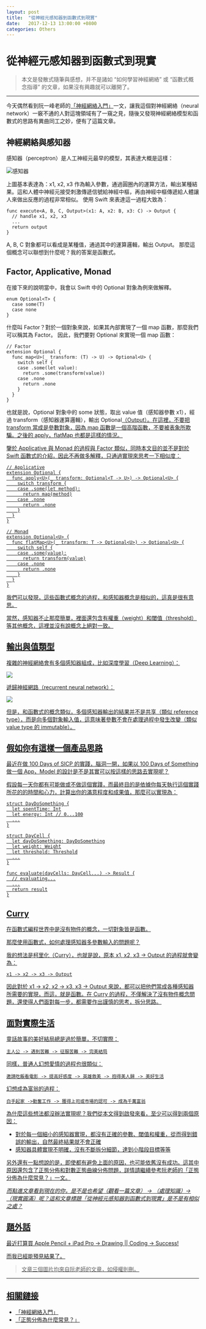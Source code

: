 ```yaml
---
layout: post
title:  "從神經元感知器到函數式到現實"
date:   2017-12-13 13:00:00 +0800
categories: Others
---
```

# 從神經元感知器到函數式到現實

> 本文是發散式隨筆與感想，并不是諸如 “如何學習神經網絡” 或 “函數式概念指導” 的文章，如果沒有興趣就可以離開了。


----------

今天偶然看到阮一峰老師的[「神經網絡入門」](http://www.ruanyifeng.com/blog/2017/07/neural-network.html)一文，讓我這個對神經網絡（neural network）一竅不通的人對這塊領域有了一窺之見，隨後又發現神經網絡模型和函數式的思路有異曲同工之妙，便有了這篇文章。


## 神經網絡與感知器

感知器（perceptron）是人工神經元最早的模型，其表達大概是這樣：

![感知器](http://upload-images.jianshu.io/upload_images/339176-7d37baa46e3c260a.png?imageMogr2/auto-orient/strip%7CimageView2/2/w/1240)


上圖基本表達為：x1, x2, x3 作為輸入參數，通過圓圈內的運算方法，輸出某種結果。這和人體中神經元接受刺激傳遞信號給神經中樞，再由神經中樞傳遞給人體讓人來做出反應的過程非常相似。
使用 Swift 來表達這一過程大致為：

    func execute<A, B, C, Output>(x1: A, x2: B, x3: C) -> Output {
      // handle x1, x2, x3
      ...
      return output
    }


A, B, C 對象都可以看成是某種值，通過其中的運算邏輯，輸出 Output。
那麼這個概念可以聯想到什麼呢？我的答案是函數式。

## Factor, Applicative, Monad

在接下來的說明當中，我會以 Swift 中的 Optional 對象為例來做解釋。

    enum Optional<T> {
      case some(T)
      case none
    }

什麼叫 Factor？對於一個對象來說，如果其內部實現了一個 map 函數，那麼我們可以稱其為 Factor。
因此，我們要對 Optional 來實現一個 map 函數：

    // Factor
    extension Optional {
      func map<U>(_ transform: (T) -> U) -> Optional<U> {
        switch self {
        case .some(let value):
          return .some(transform(value))
        case .none
          return .none
        }
      }
    }

也就是說，Optional 對象中的 some 狀態，取出 value 值（感知器參數 x1），經過 transform（感知器運算邏輯），輸出 Optional<U>（Output）。在這裡，不要把 transform  當成是參數對象，因為 map 函數是一個高階函數，不要被表象所欺騙。之後的 apply，flatMap 也都是這樣的情況。

鑒於 Applicative 與 Monad 的過程與 Factor 類似，同時本文目的並不是對於 Swift 函數式的介紹，因此不再做多解釋，只通過實現來思考一下相似度：

    // Applicative
    extension Optional {
      func apply<U>(_ transform: Optional<T -> U>) -> Optional<U> {
        switch transform {
        case .some(let method):
          return map(method)
        case .none
          return .none
        }
      }
    }
    
    // Monad
    extension Optional<U> {
      func flatMap<U>(_ transform: T -> Optional<U>) -> Optional<U> {
        switch self {
        case .some(value):
          return transform(value)
        case .none
          return .none
        }
      }
    }

我們可以發現，這些函數式概念的過程，和感知器概念是相似的，這真是很有意思。

當然，感知器不止那麼簡單，裡面還包含有權重（weight）和閾值（threshold）等其他概念，這裡並沒有說概念上絕對一致。


## 輸出與值類型

複雜的神經網絡會有多個感知器組成，比如深度學習（Deep Learning）：

![](http://upload-images.jianshu.io/upload_images/339176-2bb935d1654b36fc.png?imageMogr2/auto-orient/strip%7CimageView2/2/w/1240)


遞歸神經網路（recurrent neural network）：

![](http://upload-images.jianshu.io/upload_images/339176-637e9de2e4dc3a64.png?imageMogr2/auto-orient/strip%7CimageView2/2/w/1240)


但是，和函數式的概念類似，多個感知器輸出的結果并不是共享（類似 reference type），而是向多個對象輸入值，這意味著參數不會在處理過程中發生改變（類似 value type 的 immutable）。


## 假如你有這樣一個產品思路

最近在做 100 Days of SICP 的實踐，腦洞一開，如果以 100 Days of Something 做一個 App，Model 的設計是不是其實可以按這樣的思路去實現呢？

假設每一天你都有可能做或不做這個實踐，而最終目的是依據你每天執行這個實踐所花的的時間和心力，計算出你的滿意程度和成果值，那麼可以實現為：

    struct DayDoSomething {
      let spentTime: Int
      let energy: Int // 0...100
      ...
    }
    
    struct DayCell {
      let dayDoSomething: DayDoSomething
      let weight: Weight
      let threshold: Threshold
      ...
    }
    
    func evaluate(dayCells: DayCell...) -> Result {
      // evaluating...
      ...
      return result
    }

## Curry

在函數式編程世界中是沒有物件的概念，一切對象皆是函數。

那麼使用函數式，如何處理感知器多參數輸入的問題呢？

我的想法是柯里化（Curry），也就是說，原本 x1, x2, x3 → Output 的過程就會變為：

    x1 -> x2 -> x3 -> Output

因此對於 x1 → x2,  x2 -> x3, x3 -> Output 來說，都可以把他們當成各種感知器所需要的實現，而這，就是函數。在 Curry 的過程，不僅解決了沒有物件概念問題，還使得人們面對每一步，都需要作出謹慎的思考，拆分思路。

## 面對實際生活

童話故事的美好結局總是過於簡單，不切實際：

    主人公 -> 遇到苦難 -> 征服苦難 -> 完美結局

同樣，普通人幻想愛情的過程也很類似：

    邀請吃飯看電影 -> 提高好感度 -> 英雄救美 -> 抱得美人歸 -> 美好生活

幻想成為富翁的過程：

    白手起家 ->勤奮工作 -> 獲得上司或市場的認可 -> 成為千萬富翁

為什麼這些想法都沒辦法實現呢？我們從本文得到啟發來看，至少可以得到兩個原因：

- 對於每一個細小的感知器實現，都沒有正確的參數、閾值和權重，從而得到錯誤的輸出，自然最終結果就不會正確
- 感知器具體實現不明確，沒有不斷拆分細節，達到小階段目標等等

另外還有一點想說的是，即使都有避免上面的原因，也可能依舊沒有成功。這其中原因還包含了正態分佈和對數正態曲線分佈問題，詳情請繼續參考阮老師的[「正態分佈為什麼常見？」](http://www.ruanyifeng.com/blog/2017/08/normal-distribution.html)一文。

*而點進文章看到現在的你，是不是也希望（觀看一篇文章） → （處理知識）→ （現實圓滿）呢？這和文章標題「從神經元感知器到函數式到現實」是不是有相似之處？*


## 題外話

最近打算買 Apple Pencil + iPad Pro → Drawing || Coding → Success! 

而我已經能預見結果了。


> 文章三個圖片均來自阮老師的文章，如侵權則刪。
----------
## 相關鏈接
- [「神經網絡入門」](http://www.ruanyifeng.com/blog/2017/07/neural-network.html)
- [「正態分佈為什麼常見？」](http://www.ruanyifeng.com/blog/2017/08/normal-distribution.html)
